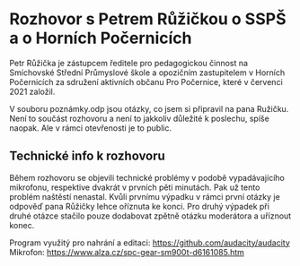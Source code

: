 # Rozhovor s Petrem Růžičkou o SSPŠ a o Horních Počernicích
Petr Růžička je zástupcem ředitele pro pedagogickou činnost na Smíchovské Střední Průmyslové škole a opozičním zastupitelem v Horních Počernicích za sdružení aktivních občanu Pro Počernice, které v červenci 2021 založil.

V souboru poznámky.odp jsou otázky, co jsem si připravil na pana Ružičku. Není to součást rozhovoru a není to jakkoliv důležité k poslechu, spíše naopak. Ale v rámci otevřenosti je to public.

## Technické info k rozhovoru
Během rozhovoru se objevili technické problémy v podobě vypadávajícího mikrofonu, respektive dvakrát v prvních pěti minutách. Pak už tento problém naštěstí nenastal. Kvůli prvnímu výpadku v rámci první otázky je odpověď pana Růžičky lehce oříznuta ke konci. Pro druhý výpadek při druhé otázce stačilo pouze dodabovat zpětně otázku moderátora a uříznout konec.

Program využitý pro nahrání a editaci: https://github.com/audacity/audacity  
Mikrofon: https://www.alza.cz/spc-gear-sm900t-d6161085.htm
